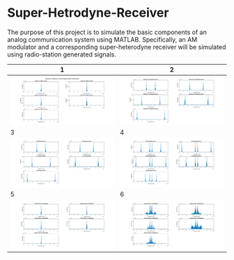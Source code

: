 # Super-Hetrodyne-Receiver
 The purpose of this project is to simulate the basic components of an analog communication system using MATLAB. Specifically, an AM modulator and a corresponding super-heterodyne receiver will be simulated using radio-station generated signals.
 
| 1                                   | 2                                   | 
| ------------------------------------|------------------------------------ | 
| ![2](Screenshots/1.png)             | ![1](Screenshots/2.png)             |
| 3                                   | 4                                   | 
| ![1](Screenshots/4.png)             | ![2](Screenshots/5.png)             |
| 5                                   | 6                                   | 
| ![3](Screenshots/6.png)             | ![4](Screenshots/7.png)             |

